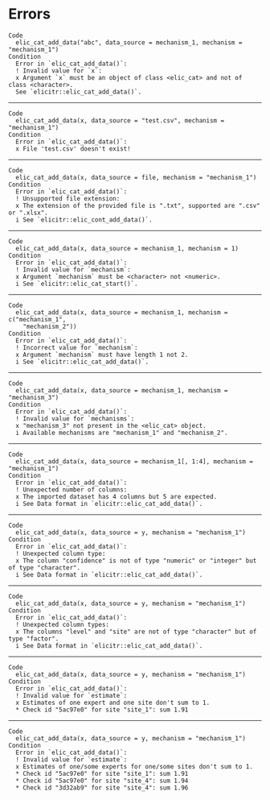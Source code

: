 # Errors

    Code
      elic_cat_add_data("abc", data_source = mechanism_1, mechanism = "mechanism_1")
    Condition
      Error in `elic_cat_add_data()`:
      ! Invalid value for `x`:
      x Argument `x` must be an object of class <elic_cat> and not of class <character>.
      See `elicitr::elic_cat_add_data()`.

---

    Code
      elic_cat_add_data(x, data_source = "test.csv", mechanism = "mechanism_1")
    Condition
      Error in `elic_cat_add_data()`:
      x File 'test.csv' doesn't exist!

---

    Code
      elic_cat_add_data(x, data_source = file, mechanism = "mechanism_1")
    Condition
      Error in `elic_cat_add_data()`:
      ! Unsupported file extension:
      x The extension of the provided file is ".txt", supported are ".csv" or ".xlsx".
      i See `elicitr::elic_cont_add_data()`.

---

    Code
      elic_cat_add_data(x, data_source = mechanism_1, mechanism = 1)
    Condition
      Error in `elic_cat_add_data()`:
      ! Invalid value for `mechanism`:
      x Argument `mechanism` must be <character> not <numeric>.
      i See `elicitr::elic_cat_start()`.

---

    Code
      elic_cat_add_data(x, data_source = mechanism_1, mechanism = c("mechanism_1",
        "mechanism_2"))
    Condition
      Error in `elic_cat_add_data()`:
      ! Incorrect value for `mechanism`:
      x Argument `mechanism` must have length 1 not 2.
      i See `elicitr::elic_cat_add_data()`.

---

    Code
      elic_cat_add_data(x, data_source = mechanism_1, mechanism = "mechanism_3")
    Condition
      Error in `elic_cat_add_data()`:
      ! Invalid value for `mechanisms`:
      x "mechanism_3" not present in the <elic_cat> object.
      i Available mechanisms are "mechanism_1" and "mechanism_2".

---

    Code
      elic_cat_add_data(x, data_source = mechanism_1[, 1:4], mechanism = "mechanism_1")
    Condition
      Error in `elic_cat_add_data()`:
      ! Unexpected number of columns:
      x The imported dataset has 4 columns but 5 are expected.
      i See Data format in `elicitr::elic_cat_add_data()`.

---

    Code
      elic_cat_add_data(x, data_source = y, mechanism = "mechanism_1")
    Condition
      Error in `elic_cat_add_data()`:
      ! Unexpected column type:
      x The column "confidence" is not of type "numeric" or "integer" but of type "character".
      i See Data format in `elicitr::elic_cat_add_data()`.

---

    Code
      elic_cat_add_data(x, data_source = y, mechanism = "mechanism_1")
    Condition
      Error in `elic_cat_add_data()`:
      ! Unexpected column types:
      x The columns "level" and "site" are not of type "character" but of type "factor".
      i See Data format in `elicitr::elic_cat_add_data()`.

---

    Code
      elic_cat_add_data(x, data_source = y, mechanism = "mechanism_1")
    Condition
      Error in `elic_cat_add_data()`:
      ! Invalid value for `estimate`:
      x Estimates of one expert and one site don't sum to 1.
      * Check id "5ac97e0" for site "site_1": sum 1.91

---

    Code
      elic_cat_add_data(x, data_source = y, mechanism = "mechanism_1")
    Condition
      Error in `elic_cat_add_data()`:
      ! Invalid value for `estimate`:
      x Estimates of one/some experts for one/some sites don't sum to 1.
      * Check id "5ac97e0" for site "site_1": sum 1.91
      * Check id "5ac97e0" for site "site_4": sum 1.94
      * Check id "3d32ab9" for site "site_4": sum 1.96

